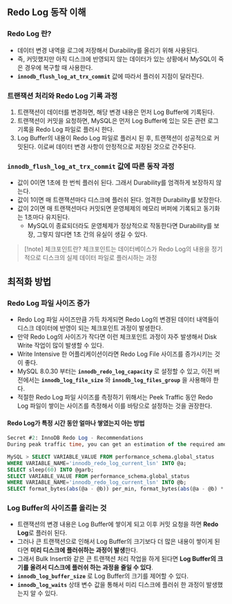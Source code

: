 ## Redo Log 동작 이해

### Redo Log 란?
- 데이터 변경 내역을 로그에 저장해서 Durability를 올리기 위해 사용된다.
- 즉, 커밋했지만 아직 디스크에 반영되지 않는 데이터가 있는 상황에서 MySQL이 죽은 경우에 복구할 때 사용한다.
- **`innodb_flush_log_at_trx_commit`** 값에 따라서 플러쉬 지점이 달라진다.

### 트랜잭션 처리와 Redo Log 기록 과정
1. 트랜잭션이 데이터를 변경하면, 해당 변경 내용은 먼저 Log Buffer에 기록된다.
2. 트랜잭션이 커밋을 요청하면, MySQL은 먼저 Log Buffer에 있는 모든 관련 로그 기록을 Redo Log 파일로 플러시 한다.
3. Log Buffer의 내용이 Redo Log 파일로 플러시 된 후, 트랜잭션이 성공적으로 커밋된다. 이로써 데이터 변경 사항이 안정적으로 저장된 것으로 간주된다.

### **`innodb_flush_log_at_trx_commit`** 값에 따른 동작 과정
- 값이 0이면 1초에 한 번씩 플러쉬 된다. 그래서 Durability를 엄격하게 보장하지 않는다.
- 값이 1이면 매 트랜잭션마다 디스크에 플러쉬 된다. 엄격한 Durability를 보장한다.
- 값이 2이면 매 트랜잭션마다 커밋되면 운영체제의 메모리 버퍼에 기록되고 동기화는 1초마다 유지된다.
	- MySQL이 종료되더라도 운영체제가 정상적으로 작동한다면 Durability를 보장, 그렇지 않다면 1초 간의 유실이 생길 수 있다.

> [!note] 체크포인트란?
> 체크포인트는 데이터베이스가 Redo Log의 내용을 정기적으로 디스크의 실제 데이터 파일로 플러시하는 과정

## 최적화 방법

### Redo Log 파일 사이즈 증가
- Redo Log 파일 사이즈만큼 가득 차게되면 Redo Log의 변경된 데이터 내역들이 디스크 데이터에 반영이 되는 체크포인트 과정이 발생한다.
- 만약 Redo Log의 사이즈가 작다면 이런 체크포인트 과정이 자주 발생해서 Disk Write 작업이 많이 발생할 수 있다.
- Write Intensive 한 어플리케이션이라면 Redo Log File 사이즈를 증가시키는 것이 좋다.
- MySQL 8.0.30 부터는 **`innodb_redo_log_capacity`** 로 설정할 수 있고, 이전 버전에서는 **`innodb_log_file_size`** 와 **`innodb_log_files_group`** 을 사용해야 한다.
- 적절한 Redo Log 파일 사이즈를 측정하기 위해서는 Peek Traffic 동안 Redo Log 파일이 쌓이는 사이즈를 측정해서 이를 바탕으로 설정하는 것을 권장한다.

#### Redo Log가 특정 시간 동안 얼마나 쌓였는지 아는 방법
```sql
Secret #2: InnoDB Redo Log - Recommendations
During peak traffic time, you can get an estimation of the required amount for the Redo Log Capacity by running the query below (all in one single line):

MySQL > SELECT VARIABLE_VALUE FROM performance_schema.global_status
WHERE VARIABLE_NAME='innodb_redo_log_current_lsn' INTO @a;
SELECT sleep(60) INTO @garb;
SELECT VARIABLE_VALUE FROM performance_schema.global_status
WHERE VARIABLE_NAME='innodb_redo_log_current_lsn' INTO @b;
SELECT format_bytes(abs(@a - @b)) per_min, format_bytes(abs(@a - @b) * 60) per_hour;
```

### Log Buffer의 사이즈를 올리는 것
- 트랜잭션의 변경 내용은 Log Buffer에 쌓이게 되고 이후 커밋 요청을 하면 **Redo Log**로 플러쉬 된다.
- 그러나 큰 트랜잭션으로 인해서 Log Buffer의 크기보다 더 많은 내용이 쌓이게 된다면 **미리 디스크에 플러쉬하는 과정이 발생**한다.
- 그래서 Bulk Insert와 같은 큰 트랜잭션 처리 작업을 하게 된다면 **Log Buffer의 크기를 올려서 디스크에 플러쉬 하는 과정을 줄일 수 있다**.
- **`innodb_log_buffer_size`** 로 Log Buffer의 크기를 제어할 수 있다.
- **`innodb_log_waits`** 상태 변수 값을 통해서 미리 디스크에 플러쉬 한 과정이 발생했는지 알 수 있다.